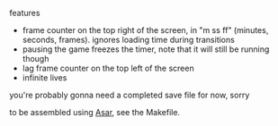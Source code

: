 features
- frame counter on the top right of the screen, in "m ss ff" (minutes, seconds, frames). ignores loading time during transitions
- pausing the game freezes the timer, note that it will still be running though
- lag frame counter on the top left of the screen
- infinite lives

you're probably gonna need a completed save file for now, sorry

to be assembled using [Asar](https://github.com/RPGHacker/asar), see the Makefile.
